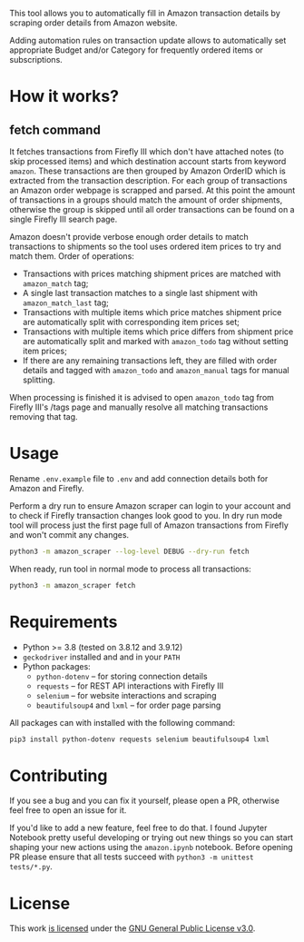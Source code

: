 This tool allows you to automatically fill in Amazon transaction details by scraping order details from Amazon website.

Adding automation rules on transaction update allows to automatically set appropriate Budget and/or Category for frequently ordered items or subscriptions.

# How it works?

## fetch command

It fetches transactions from Firefly III which don't have attached notes (to skip processed items) and which destination account starts from keyword `amazon`. These transactions are then grouped by Amazon OrderID which is extracted from the transaction description. For each group of transactions an Amazon order webpage is scrapped and parsed. At this point the amount of transactions in a groups should match the amount of order shipments, otherwise the group is skipped until all order transactions can be found on a single Firefly III search page.

Amazon doesn't provide verbose enough order details to match transactions to shipments so the tool uses ordered item prices to try and match them. Order of operations:
- Transactions with prices matching shipment prices are matched with `amazon_match` tag;
- A single last transaction matches to a single last shipment with `amazon_match_last` tag;
- Transactions with multiple items which price matches shipment price are automatically split with corresponding item prices set;
- Transactions with multiple items which price differs from shipment price are automatically split and marked with `amazon_todo` tag without setting item prices;
- If there are any remaining transactions left, they are filled with order details and tagged with `amazon_todo` and `amazon_manual` tags for manual splitting.

When processing is finished it is advised to open `amazon_todo` tag from Firefly III's /tags page and manually resolve all matching transactions removing that tag.

# Usage

Rename `.env.example` file to `.env` and add connection details both for Amazon and Firefly.

Perform a dry run to ensure Amazon scraper can login to your account and to check if Firefly transaction changes look good to you. In dry run mode tool will process just the first page full of Amazon transactions from Firefly and won't commit any changes.
```bash
python3 -m amazon_scraper --log-level DEBUG --dry-run fetch
```

When ready, run tool in normal mode to process all transactions:
```bash
python3 -m amazon_scraper fetch
```

# Requirements

* Python >= 3.8 (tested on 3.8.12 and 3.9.12)
* `geckodriver` installed and and in your `PATH`
* Python packages:
  * `python-dotenv` – for storing connection details
  * `requests` – for REST API interactions with Firefly III
  * `selenium` – for website interactions and scraping
  * `beautifulsoup4` and `lxml` – for order page parsing

All packages can with installed with the following command:
```bash
pip3 install python-dotenv requests selenium beautifulsoup4 lxml
```

# Contributing

If you see a bug and you can fix it yourself, please open a PR, otherwise feel free to open an issue for it.

If you'd like to add a new feature, feel free to do that. I found Jupyter Notebook pretty useful developing or trying out new things so you can start shaping your new actions using the `amazon.ipynb` notebook. Before opening PR please ensure that all tests succeed with `python3 -m unittest tests/*.py`.

# License

This work [is licensed](https://github.com/krin-san/firefly-iii-amazon-scraper/blob/main/LICENSE) under the [GNU General Public License v3.0](https://www.gnu.org/licenses/gpl-3.0.html).

